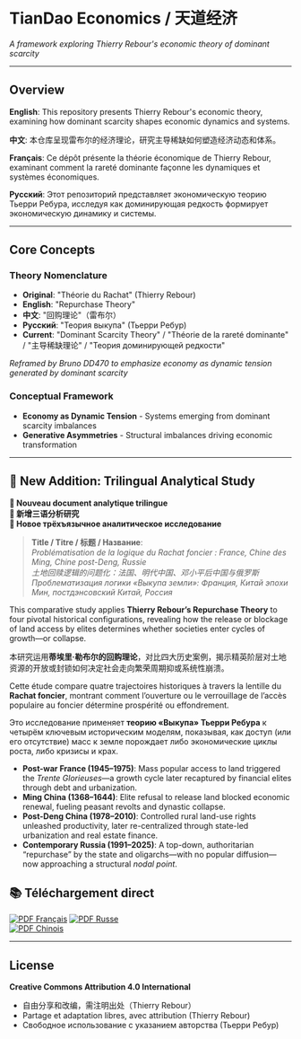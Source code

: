 # TianDao Economics / 天道经济

*A framework exploring Thierry Rebour's economic theory of dominant scarcity*

---

## Overview

**English**: This repository presents Thierry Rebour's economic theory, examining how dominant scarcity shapes economic dynamics and systems.

**中文**: 本仓库呈现雷布尔的经济理论，研究主导稀缺如何塑造经济动态和体系。

**Français**: Ce dépôt présente la théorie économique de Thierry Rebour, examinant comment la rareté dominante façonne les dynamiques et systèmes économiques.

**Русский**: Этот репозиторий представляет экономическую теорию Тьерри Ребура, исследуя как доминирующая редкость формирует экономическую динамику и системы.

---

## Core Concepts

### Theory Nomenclature

- **Original**: "Théorie du Rachat" (Thierry Rebour)
- **English**: "Repurchase Theory" 
- **中文**: "回购理论"（雷布尔）
- **Русский**: "Теория выкупа" (Тьерри Ребур)
- **Current**: "Dominant Scarcity Theory" / "Théorie de la rareté dominante" / "主导稀缺理论" / "Теория доминирующей редкости"

*Reframed by Bruno DD470 to emphasize economy as dynamic tension generated by dominant scarcity*

### Conceptual Framework

- **Economy as Dynamic Tension** - Systems emerging from dominant scarcity imbalances
- **Generative Asymmetries** - Structural imbalances driving economic transformation  

---

## 📄 New Addition: Trilingual Analytical Study  
**📄 Nouveau document analytique trilingue**  
**📄 新增三语分析研究**  
**📄 Новое трёхъязычное аналитическое исследование**

> **Title / Titre / 标题 / Название**:  
> *Problématisation de la logique du Rachat foncier : France, Chine des Ming, Chine post-Deng, Russie*  
> *土地回赎逻辑的问题化：法国、明代中国、邓小平后中国与俄罗斯*  
> *Проблематизация логики «Выкупа земли»: Франция, Китай эпохи Мин, постдэнсовский Китай, Россия*

This comparative study applies **Thierry Rebour’s Repurchase Theory** to four pivotal historical configurations, revealing how the release or blockage of land access by elites determines whether societies enter cycles of growth—or collapse.

本研究运用**蒂埃里·勒布尔的回购理论**，对比四大历史案例，揭示精英阶层对土地资源的开放或封锁如何决定社会走向繁荣周期抑或系统性崩溃。

Cette étude compare quatre trajectoires historiques à travers la lentille du **Rachat foncier**, montrant comment l’ouverture ou le verrouillage de l’accès populaire au foncier détermine prospérité ou effondrement.

Это исследование применяет **теорию «Выкупа» Тьерри Ребура** к четырём ключевым историческим моделям, показывая, как доступ (или его отсутствие) масс к земле порождает либо экономические циклы роста, либо кризисы и крах.

- **Post-war France (1945–1975)**: Mass popular access to land triggered the *Trente Glorieuses*—a growth cycle later recaptured by financial elites through debt and urbanization.  
- **Ming China (1368–1644)**: Elite refusal to release land blocked economic renewal, fueling peasant revolts and dynastic collapse.  
- **Post-Deng China (1978–2010)**: Controlled rural land-use rights unleashed productivity, later re-centralized through state-led urbanization and real estate finance.  
- **Contemporary Russia (1991–2025)**: A top-down, authoritarian “repurchase” by the state and oligarchs—with no popular diffusion—now approaching a structural *nodal point*.

## 📚 Téléchargement direct

[![PDF Français](https://img.shields.io/badge/PDF-Français-blue)](./France-Chine-Russie-Rebour_fr.pdf)
[![PDF Russe](https://img.shields.io/badge/PDF-Russe-red)](./France-Chine-Russie-Rebour_ru.pdf)  
[![PDF Chinois](https://img.shields.io/badge/PDF-Chinois-yellow)](./France-Chine-Russie-Rebour_zh.pdf)

---

## License

**Creative Commons Attribution 4.0 International**

- 自由分享和改编，需注明出处（Thierry Rebour）
- Partage et adaptation libres, avec attribution (Thierry Rebour)
- Свободное использование с указанием авторства (Тьерри Ребур)
